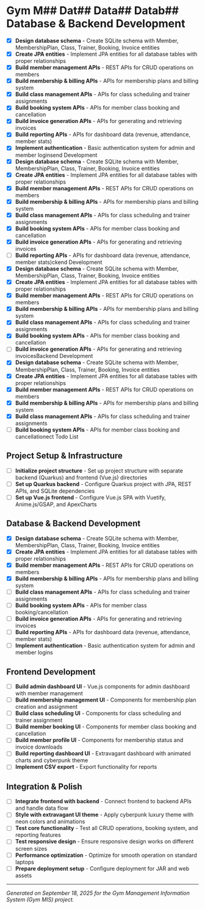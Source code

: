 # Gym M## Dat## Data## Datab## Database & Backend Development
- [x] **Design database schema** - Create SQLite schema with Member, MembershipPlan, Class, Trainer, Booking, Invoice entities
- [x] **Create JPA entities** - Implement JPA entities for all database tables with proper relationships
- [x] **Build member management APIs** - REST APIs for CRUD operations on members
- [x] **Build membership & billing APIs** - APIs for membership plans and billing system
- [x] **Build class management APIs** - APIs for class scheduling and trainer assignments
- [x] **Build booking system APIs** - APIs for member class booking and cancellation
- [x] **Build invoice generation APIs** - APIs for generating and retrieving invoices
- [x] **Build reporting APIs** - APIs for dashboard data (revenue, attendance, member stats)
- [x] **Implement authentication** - Basic authentication system for admin and member loginsend Development
- [x] **Design database schema** - Create SQLite schema with Member, MembershipPlan, Class, Trainer, Booking, Invoice entities
- [x] **Create JPA entities** - Implement JPA entities for all database tables with proper relationships
- [x] **Build member management APIs** - REST APIs for CRUD operations on members
- [x] **Build membership & billing APIs** - APIs for membership plans and billing system
- [x] **Build class management APIs** - APIs for class scheduling and trainer assignments
- [x] **Build booking system APIs** - APIs for member class booking and cancellation
- [x] **Build invoice generation APIs** - APIs for generating and retrieving invoices
- [ ] **Build reporting APIs** - APIs for dashboard data (revenue, attendance, member stats)ckend Development
- [x] **Design database schema** - Create SQLite schema with Member, MembershipPlan, Class, Trainer, Booking, Invoice entities
- [x] **Create JPA entities** - Implement JPA entities for all database tables with proper relationships
- [x] **Build member management APIs** - REST APIs for CRUD operations on members
- [x] **Build membership & billing APIs** - APIs for membership plans and billing system
- [x] **Build class management APIs** - APIs for class scheduling and trainer assignments
- [x] **Build booking system APIs** - APIs for member class booking and cancellation
- [ ] **Build invoice generation APIs** - APIs for generating and retrieving invoicesBackend Development
- [x] **Design database schema** - Create SQLite schema with Member, MembershipPlan, Class, Trainer, Booking, Invoice entities
- [x] **Create JPA entities** - Implement JPA entities for all database tables with proper relationships
- [x] **Build member management APIs** - REST APIs for CRUD operations on members
- [x] **Build membership & billing APIs** - APIs for membership plans and billing system
- [x] **Build class management APIs** - APIs for class scheduling and trainer assignments
- [ ] **Build booking system APIs** - APIs for member class booking and cancellationect Todo List

## Project Setup & Infrastructure
- [ ] **Initialize project structure** - Set up project structure with separate backend (Quarkus) and frontend (Vue.js) directories
- [ ] **Set up Quarkus backend** - Configure Quarkus project with JPA, REST APIs, and SQLite dependencies
- [ ] **Set up Vue.js frontend** - Configure Vue.js SPA with Vuetify, Anime.js/GSAP, and ApexCharts

## Database & Backend Development
- [x] **Design database schema** - Create SQLite schema with Member, MembershipPlan, Class, Trainer, Booking, Invoice entities
- [x] **Create JPA entities** - Implement JPA entities for all database tables with proper relationships
- [x] **Build member management APIs** - REST APIs for CRUD operations on members
- [x] **Build membership & billing APIs** - APIs for membership plans and billing system
- [ ] **Build class management APIs** - APIs for class scheduling and trainer assignments
- [ ] **Build booking system APIs** - APIs for member class booking/cancellation
- [ ] **Build invoice generation APIs** - APIs for generating and retrieving invoices
- [ ] **Build reporting APIs** - APIs for dashboard data (revenue, attendance, member stats)
- [ ] **Implement authentication** - Basic authentication system for admin and member logins

## Frontend Development
- [ ] **Build admin dashboard UI** - Vue.js components for admin dashboard with member management
- [ ] **Build membership management UI** - Components for membership plan creation and assignment
- [ ] **Build class scheduling UI** - Components for class scheduling and trainer assignment
- [ ] **Build member booking UI** - Components for member class booking and cancellation
- [ ] **Build member profile UI** - Components for membership status and invoice downloads
- [ ] **Build reporting dashboard UI** - Extravagant dashboard with animated charts and cyberpunk theme
- [ ] **Implement CSV export** - Export functionality for reports

## Integration & Polish
- [ ] **Integrate frontend with backend** - Connect frontend to backend APIs and handle data flow
- [ ] **Style with extravagant UI theme** - Apply cyberpunk luxury theme with neon colors and animations
- [ ] **Test core functionality** - Test all CRUD operations, booking system, and reporting features
- [ ] **Test responsive design** - Ensure responsive design works on different screen sizes
- [ ] **Performance optimization** - Optimize for smooth operation on standard laptops
- [ ] **Prepare deployment setup** - Configure deployment for JAR and web assets

---

*Generated on September 18, 2025 for the Gym Management Information System (Gym MIS) project.*